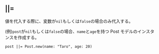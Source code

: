 ## ||=
値を代入する際に、変数が`nil`もしくは`false`の場合のみ代入する。

(例)`post`が`nil`もしくは`false`の場合、`name`と`age`を持つ Post モデルのインスタンスを作成する。  
```erb
post ||= Post.new(name: "Taro", age: 20)
```
